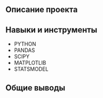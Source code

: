## Описание проекта



## Навыки и инструменты
- PYTHON
- PANDAS
- SCIPY
- MATPLOTLIB
- STATSMODEL

## Общие выводы 

